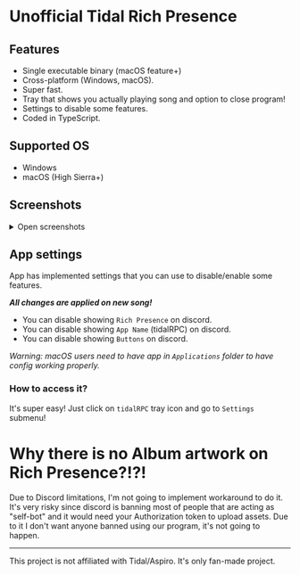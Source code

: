 # Unofficial Tidal Rich Presence

## Features

- Single executable binary (macOS feature+)
- Cross-platform (Windows, macOS).
- Super fast.
- Tray that shows you actually playing song and option to close program!
- Settings to disable some features.
- Coded in TypeScript.

## Supported OS

- Windows
- macOS (High Sierra+)

## Screenshots

<details>
  <summary>Open screenshots</summary>

![image](https://user-images.githubusercontent.com/9348108/114874300-7e3a4700-9dfc-11eb-82ea-49c5cf1b25c4.png)
![image](https://user-images.githubusercontent.com/9348108/114874365-901bea00-9dfc-11eb-9ba4-8c6c7aa8b14c.png)
![image](https://user-images.githubusercontent.com/9348108/114874433-9dd16f80-9dfc-11eb-8dbc-f01774950b81.png)

![image](https://user-images.githubusercontent.com/9348108/114874447-a32eba00-9dfc-11eb-9081-544f2781be2b.png)

![image](https://user-images.githubusercontent.com/9348108/115956057-fdb1cf80-a4fa-11eb-9777-c32c64875773.png)

</details>

## App settings

App has implemented settings that you can use to disable/enable some features.

**_All changes are applied on new song!_**

- You can disable showing `Rich Presence` on discord.
- You can disable showing `App Name` (tidalRPC) on discord.
- You can disable showing `Buttons` on discord.

_Warning: macOS users need to have app in `Applications` folder to have config working properly._

### How to access it?

It's super easy! Just click on `tidalRPC` tray icon and go to `Settings` submenu!

# Why there is no Album artwork on Rich Presence?!?!
Due to Discord limitations, I'm not going to implement workaround to do it. It's very risky since discord is banning most of people that are acting as "self-bot" and it would need your Authorization token to upload assets. Due to it I don't want anyone banned using our program, it's not going to happen.


---

This project is not affiliated with Tidal/Aspiro. It's only fan-made project.
